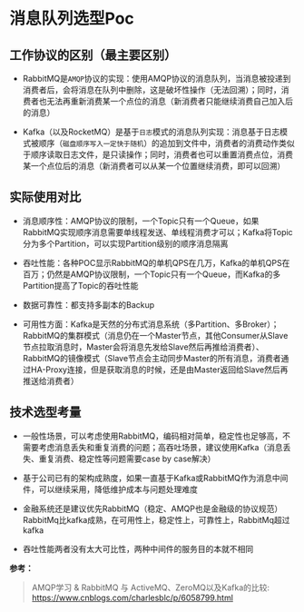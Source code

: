 # 消息队列选型Poc

## 工作协议的区别（最主要区别）

- RabbitMQ是`AMQP`协议的实现：使用AMQP协议的消息队列，当消息被投递到消费者后，会将消息在队列中删除，这是破坏性操作（无法回溯）；同时，消费者也无法再重新消费某一个点位的消息（新消费者只能继续消费自己加入后的消息）

- Kafka（以及RocketMQ）是基于`日志`模式的消息队列实现：消息基于日志模式被顺序（`磁盘顺序写入一定快于随机`）的追加到文件中，消费者的消费动作类似于顺序读取日志文件，是只读操作；同时，消费者也可以重置消费点位，消费某一个点位后的消息（新消费者可以从某一个位置继续消费，即可以回溯）

## 实际使用对比

- 消息顺序性：AMQP协议的限制，一个Topic只有一个Queue，如果RabbitMQ实现顺序消息需要单线程发送、单线程消费才可以；Kafka将Topic分为多个Partition，可以实现Partition级别的顺序消息隔离

- 吞吐性能：各种POC显示RabbitMQ的单机QPS在几万，Kafka的单机QPS在百万；仍然是AMQP协议限制，一个Topic只有一个Queue，而Kafka的多Partition提高了Topic的吞吐性能

- 数据可靠性：都支持多副本的Backup

- 可用性方面：Kafka是天然的分布式消息系统（多Partition、多Broker）；RabbitMQ的集群模式（消息仍在一个Master节点，其他Consumer从Slave节点拉取消息时，Master会将消息先发给Slave然后再推给消费者）、RabbitMQ的镜像模式（Slave节点会主动同步Master的所有消息，消费者通过HA-Proxy连接，但是获取消息的时候，还是由Master返回给Slave然后再推送给消费者）

## 技术选型考量

- 一般性场景，可以考虑使用RabbitMQ，编码相对简单，稳定性也足够高，不需要考虑消息丢失和重复消费的问题；高吞吐场景，建议使用Kafka（消息丢失、重复消费、稳定性等问题需要case by case解决）

- 基于公司已有的架构成熟度，如果一直基于Kafka或RabbitMQ作为消息中间件，可以继续采用，降低维护成本与问题处理难度

- 金融系统还是建议优先RabbitMQ（稳定、AMQP也是金融级的协议规范）RabbitMq比kafka成熟，在可用性上，稳定性上，可靠性上，RabbitMq超过kafka

- 吞吐性能两者没有太大可比性，两种中间件的服务目的本就不相同

**参考：**

> AMQP学习 & RabbitMQ 与 ActiveMQ、ZeroMQ以及Kafka的比较: https://www.cnblogs.com/charlesblc/p/6058799.html